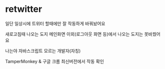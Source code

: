 # retwitter


일단 일상시에 트위터 할때에만 잘 작동하게 바꿔놨어요

새로고침때 나오는 도지
메인화면 이외(로그아웃 화면 등)에서 나오는 도지는 못바꿨어요

나는야 자바스크립트 모르는 개발자(자칭)

TamperMonkey & 구글 크롬 최신버전에서 작동 확인
